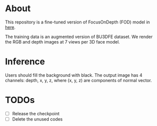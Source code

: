 # About
This repository is a fine-tuned version of FocusOnDepth (FOD) model in [here](https://github.com/antocad/FocusOnDepth).

The training data is an augmented version of BU3DFE dataset.
We render the RGB and depth images at 7 views per 3D face model.

# Inference
Users should fill the background with black.
The output image has 4 channels: depth, x, y, z, where (x, y, z) are components of normal vector.

# TODOs
- [ ] Release the checkpoint
- [ ] Delete the unused codes
